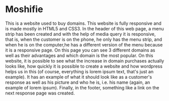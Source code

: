 # Moshifie

This is a website used to buy domains. This website is fully responsive and is made mostly in HTML5 and CSS3.
In the header of this web page, a menu strip has been created and with the help of media query it
is responsive, that is, when the customer is on the phone, he only has the menu strip, and when he 
is on the computer,he has a different version of the menu because it is a responsive page.
On this page you can see 3 different domains as well as their advantages and which domain is the most popular. 
On this website, it is possible to see what the increase in domain purchases actually looks like, how quickly it is possible to create a website and how wordpress helps us in this (of course, everything is lorem ipsum text, that's just an example).
It has an example of what it should look like as a customer's response as well as his picture and who he is, i.e. his name (again, an example of lorem ipsum). 
Finally, in the footer, something like a link on the next response page was created.
